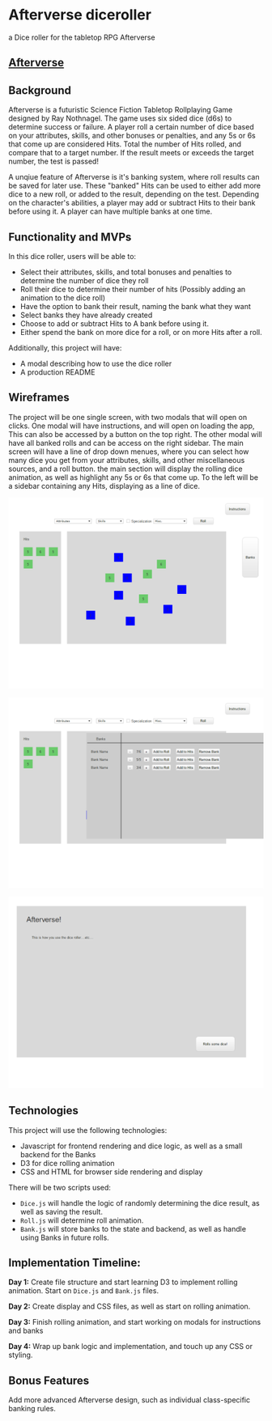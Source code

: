 # Afterverse diceroller
a Dice roller for the tabletop RPG Afterverse

## [Afterverse](https://www.afterver.se/)

## Background
Afterverse is a futuristic Science Fiction Tabletop Rollplaying Game designed by Ray Nothnagel. The game uses six sided dice (d6s) to determine success or failure. A player roll a certain number of dice based on your attributes, skills, and other bonuses or penalties, and any 5s or 6s that come up are considered Hits. Total the number of Hits rolled, and compare that to a target number. If the result meets or exceeds the target number, the test is passed!

A unqiue feature of Afterverse is it's banking system, where roll results can be saved for later use. These "banked" Hits can be used to either add more dice to a new roll, or added to the result, depending on the test. Depending on the character's abilities, a player may add or subtract Hits to their bank before using it. A player can have multiple banks at one time.

## Functionality and MVPs
In this dice roller, users will be able to:
* Select their attributes, skills, and total bonuses and penalties to determine the number of dice they roll
* Roll their dice to determine their number of hits (Possibly adding an animation to the dice roll)
* Have the option to bank their result, naming the bank what they want
* Select banks they have already created
* Choose to add or subtract Hits to A bank before using it.
* Either spend the bank on more dice for a roll, or on more Hits after a roll.

Additionally, this project will have:
* A modal describing how to use the dice roller
* A production README

## Wireframes

The project will be one single screen, with two modals that will open on clicks. 
One modal will have instructions, and will open on loading the app, This can also be accessed by a button on the top right.
The other modal will have all banked rolls and can be access on the right sidebar.
The main screen will have a line of drop down menues, where you can select how many dice you get from your attributes, skills, and other miscellaneous sources, and a roll button. the main section will display the rolling dice animation, as well as highlight any 5s or 6s that come up. To the left will be a sidebar containing any Hits, displaying as a line of dice. 

![main screen](images/Main_Screen.png)

![banks modal](images/Banks_Modal.png)

![instructions](images/Instructions.png)

## Technologies

This project will use the following technologies:
* Javascript for frontend rendering and dice logic, as well as a small backend for the Banks
* D3 for dice rolling animation
* CSS and HTML for browser side rendering and display

There will be two scripts used:
* `Dice.js` will handle the logic of randomly determining the dice result, as well as saving the result.
* `Roll.js` will determine roll animation.
* `Bank.js` will store banks to the state and backend, as well as handle using Banks in future rolls.

## Implementation Timeline:

**Day 1:** Create file structure and start learning D3 to implement rolling animation. Start on `Dice.js` and `Bank.js` files.

**Day 2:** Create display and CSS files, as well as start on rolling animation.

**Day 3:** Finish rolling animation, and start working on modals for instructions and banks

**Day 4:** Wrap up bank logic and implementation, and touch up any CSS or styling.

## Bonus Features

Add more advanced Afterverse design, such as individual class-specific banking rules.


